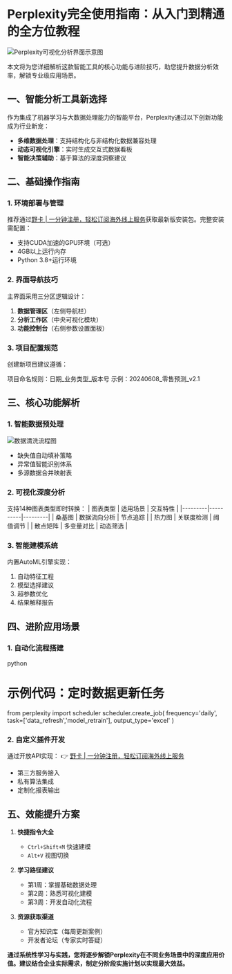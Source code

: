 # Perplexity完全使用指南：从入门到精通的全方位教程

![Perplexity可视化分析界面示意图](https://via.placeholder.com/800x400)

本文将为您详细解析这款智能工具的核心功能与进阶技巧，助您提升数据分析效率，解锁专业级应用场景。

## 一、智能分析工具新选择
作为集成了机器学习与大数据处理能力的智能平台，Perplexity通过以下创新功能成为行业新宠：
- **多维数据处理**：支持结构化与非结构化数据兼容处理
- **动态可视化引擎**：实时生成交互式数据看板
- **智能决策辅助**：基于算法的深度洞察建议

## 二、基础操作指南
### 1. 环境部署与管理
推荐通过[野卡 | 一分钟注册，轻松订阅海外线上服务](https://bbtdd.com/yeka)获取最新版安装包。完整安装需配置：
- 支持CUDA加速的GPU环境（可选）
- 4GB以上运行内存
- Python 3.8+运行环境

### 2. 界面导航技巧
主界面采用三分区逻辑设计：
1. **数据管理区**（左侧导航栏）
2. **分析工作区**（中央可视化模块）
3. **功能控制台**（右侧参数设置面板）

### 3. 项目配置规范
创建新项目建议遵循：

项目命名规则：日期_业务类型_版本号
示例：20240608_零售预测_v2.1


## 三、核心功能解析
### 1. 智能数据预处理
![数据清洗流程图](https://via.placeholder.com/400x200)
- 缺失值自动填补策略
- 异常值智能识别体系
- 多源数据合并映射表

### 2. 可视化深度分析
支持14种图表类型即时转换：
| 图表类型 | 适用场景 | 交互特性 |
|---------|----------|---------|
| 桑基图 | 数据流向分析 | 节点追踪 |
| 热力图 | 关联度检测 | 阈值调节 |
| 散点矩阵 | 多变量对比 | 动态筛选 |

### 3. 智能建模系统
内置AutoML引擎实现：
1. 自动特征工程
2. 模型选择建议
3. 超参数优化
4. 结果解释报告

## 四、进阶应用场景
### 1. 自动化流程搭建
python
# 示例代码：定时数据更新任务
from perplexity import scheduler
scheduler.create_job(
    frequency='daily',
    task=['data_refresh','model_retrain'],
    output_type='excel'
)


### 2. 自定义插件开发
通过开放API实现：
👉 [野卡 | 一分钟注册，轻松订阅海外线上服务](https://bbtdd.com/yeka)
- 第三方服务接入
- 私有算法集成
- 定制化报表输出

## 五、效能提升方案
1. **快捷指令大全**
   - `Ctrl+Shift+M` 快速建模
   - `Alt+V` 视图切换

2. **学习路径建议**
   - 第1周：掌握基础数据处理
   - 第2周：熟悉可视化建模
   - 第3周：开发自动化流程

3. **资源获取渠道**
   - 官方知识库（每周更新案例）
   - 开发者论坛（专家实时答疑）

**通过系统性学习与实践，您将逐步解锁Perplexity在不同业务场景中的深度应用价值。建议结合企业实际需求，制定分阶段实施计划以实现最大效益。**